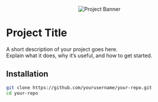 <p align="center">
  <img src="https://via.placeholder.com/600x200.png?text=Project+Banner" alt="Project Banner">
</p>

# Project Title

A short description of your project goes here.  
Explain what it does, why it’s useful, and how to get started.

## Installation

```bash
git clone https://github.com/yourusername/your-repo.git
cd your-repo

